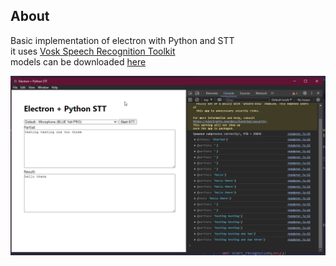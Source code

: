 ## About
Basic implementation of electron with Python and STT  
it uses [Vosk Speech Recognition Toolkit](https://github.com/alphacep/vosk-api/tree/master)  
models can be downloaded [here](https://alphacephei.com/vosk/models)  

<a href="./src/images/electron + python stt.png"><img src="./src/images/electron + python stt.png" title="electron + python STT" /></a>